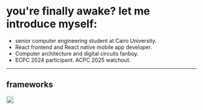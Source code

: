 <h1>you're finally awake? let me introduce myself:</h1>
<ul>
  <li>senior computer engineering student at Cairo University.</li>
  <li>React frontend and React native mobile app developer.</li>
  <li>Computer architecture and digital circuits fanboy.</li>
  <li>ECPC 2024 participant. ACPC 2025 watchout.</li>
</ul>
<hr/>
<h2>frameworks</h2>
<img src="https://miro.medium.com/v2/resize:fit:640/format:webp/1*UOcMh43IDlvj6_cXkETQ4Q.gif" width="20" height="20">
